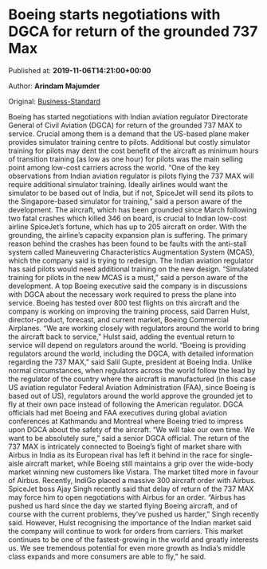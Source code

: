 
# Boeing starts negotiations with DGCA for return of the grounded 737 Max

Published at: **2019-11-06T14:21:00+00:00**

Author: **Arindam Majumder**

Original: [Business-Standard](https://www.business-standard.com/article/companies/boeing-starts-talks-with-dgca-for-737-max-return-regulator-wants-simulator-119110601599_1.html)

Boeing has started negotiations with Indian aviation regulator Directorate General of Civil Aviation (DGCA) for return of the grounded 737 MAX to service. Crucial among them is a demand that the US-based plane maker provides simulator training centre to pilots.
Additional but costly simulator training for pilots may dent the cost benefit of the aircraft as minimum hours of transition training (as low as one hour) for pilots was the main selling point among low-cost carriers across the world.
“One of the key observations from Indian aviation regulator is pilots flying the 737 MAX will require additional simulator training. Ideally airlines would want the simulator to be based out of India, but if not, SpiceJet will send its pilots to the Singapore-based simulator for training,” said a person aware of the development.
The aircraft, which has been grounded since March following two fatal crashes which killed 346 on board, is crucial to Indian low-cost airline SpiceJet’s fortune, which has up to 205 aircraft on order. With the grounding, the airline’s capacity expansion plan is suffering.
The primary reason behind the crashes has been found to be faults with the anti-stall system called Maneuvering Characteristics Augmentation System (MCAS), which the company said is trying to redesign. The Indian aviation regulator has said pilots would need additional training on the new design. “Simulated training for pilots in the new MCAS is a must,” said a person aware of the development.
A top Boeing executive said the company is in discussions with DGCA about the necessary work required to press the plane into service. Boeing has tested over 800 test flights on this aircraft and the company is working on improving the training process, said Darren Hulst, director-product, forecast, and current market, Boeing Commercial Airplanes. “We are working closely with regulators around the world to bring the aircraft back to service,” Hulst said, adding the eventual return to service will depend on regulators around the world.
“Boeing is providing regulators around the world, including the DGCA, with detailed information regarding the 737 MAX,” said Salil Gupte, president at Boeing India.
Unlike normal circumstances, when regulators across the world follow the lead by the regulator of the country where the aircraft is manufactured (in this case US aviation regulator Federal Aviation Administration (FAA), since Boeing is based out of US), regulators around the world approve the grounded jet to fly at their own pace instead of following the American regulator.
DGCA officials had met Boeing and FAA executives during global aviation conferences at Kathmandu and Montreal where Boeing tried to impress upon DGCA about the safety of the aircraft. “We will take our own time. We want to be absolutely sure,” said a senior DGCA official.
The return of the 737 MAX is intricately connected to Boeing’s fight of market share with Airbus in India as its European rival has left it behind in the race for single-aisle aircraft market, while Boeing still maintains a grip over the wide-body market winning new customers like Vistara. The market tilted more in favour of Airbus. Recently, IndiGo placed a massive 300 aircraft order with Airbus.
SpiceJet boss Ajay Singh recently said that delay of return of the 737 MAX may force him to open negotiations with Airbus for an order.
“Airbus has pushed us hard since the day we started flying Boeing aircraft, and of course with the current problems, they’ve pushed us harder,” Singh recently said.
However, Hulst recognising the importance of the Indian market said the company will continue to work for orders from carriers. This market continues to be one of the fastest-growing in the world and greatly interests us. We see tremendous potential for even more growth as India’s middle class expands and more consumers are able to fly,” he said.

